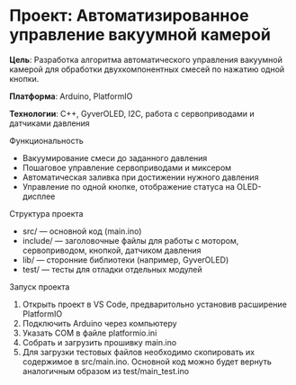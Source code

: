# Проект: Автоматизированное управление вакуумной камерой

**Цель**: Разработка алгоритма автоматического управления вакуумной камерой для обработки двухкомпонентных смесей по нажатию одной кнопки.

**Платформа**: Arduino, PlatformIO

**Технологии**: C++, GyverOLED, I2C, работа с сервоприводами и датчиками давления

Функциональность
- Вакуумирование смеси до заданного давления
- Пошаговое управление сервоприводами и миксером
- Автоматическая заливка при достижении нужного давления
- Управление по одной кнопке, отображение статуса на OLED-дисплее

Структура проекта
- src/ — основной код (main.ino)
- include/ — заголовочные файлы для работы с мотором, сервоприводом, кнопкой, датчиком давления
- lib/ — сторонние библиотеки (например, GyverOLED)
- test/ — тесты для отладки отдельных модулей

Запуск проекта
1. Открыть проект в VS Code, предваритольно установив расширение PlatformIO
2. Подключить Arduino через компьютеру
3. Указать COM в файле platformio.ini
4. Собрать и загрузить прошивку main.ino
5. Для загрузки тестовых файлов необходимо скопировать их содержимое в src/main.ino. Основной код можно будет вернуть аналогичным образом из test/main_test.ino